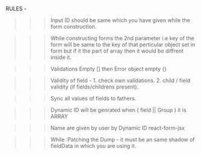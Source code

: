RULES -


>>> Input ID should be same which you have given while the form construction.

>>> While constructing forms the 2nd parameter i.e key of the form will be same to the key of that perticular object set in form but if it the part of array then it would be diffrent inside it.

>>> Validations Empty [] then Error object empty {}

>>> Validity of field -
	1. check own validations.
	2. child / field validity (if fields/childrens present). 

>>> Sync all values of fields to fathers.

>>> Dynamic ID will be genrated when ( field || Group ) it is ARRAY

>>> Name are given by user by Dynamic ID react-form-jsx

<!-- >>> While :Patching the Dump - it must be an Object with the key in it. -->

>>> While :Patching the Dump - it must be an same shadow of fieldData in which you are using it.
